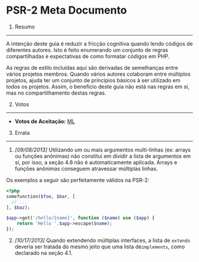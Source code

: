 PSR-2 Meta Documento
====================

1. Resumo
---------

A intenção deste guia é reduzir a fricção cognitiva quando lendo códigos de diferentes autores. Isto é feito enumerando um conjunto de regras compartilhadas e expectativas de como formatar códigos em PHP.

As regras de estilo incluídas aqui são derivadas de semelhanças entre vários projetos membros. Quando vários autores colaboram entre múltiplos projetos, ajuda ter um conjunto de princípios básicos à ser utilizado em todos os projetos. Assim, o benefício deste guia não está nas regras em sí, mas no compartilhamento destas regras.


2. Votos
--------

- **Votos de Aceitação:** [ML](https://groups.google.com/d/msg/php-fig/c-QVvnZdMQ0/TdDMdzKFpdIJ)


3. Errata
---------

1. _[09/08/2013]_ Utilizando um ou mais argumentos multi-linhas (ex: arrays ou funções anônimas) não constitui em dividir a lista de argumentos em sí, por isso, a seção 4.6 não é automaticamente aplicada. Arrays e funções anônimas conseguem atravessar múltiplas linhas.

Os exemplos a seguir são perfeitamente válidos na PSR-2:

```php
<?php
somefunction($foo, $bar, [
  // ...
], $baz);

$app->get('/hello/{name}', function ($name) use ($app) { 
    return 'Hello '.$app->escape($name); 
});
```

2. _[10/17/2013]_ Quando extendendo múltiplas interfaces, a lista de `extends` deveria ser tratada do mesmo jeito que uma lista de`implements`, como declarado na seção 4.1.

